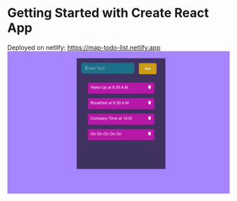 # Getting Started with Create React App
Deployed on netlify: https://map-todo-list.netlify.app
<img src="https://github.com/MohammadAmaanPatloo/To_Do_List/blob/master/todo-view.png">
